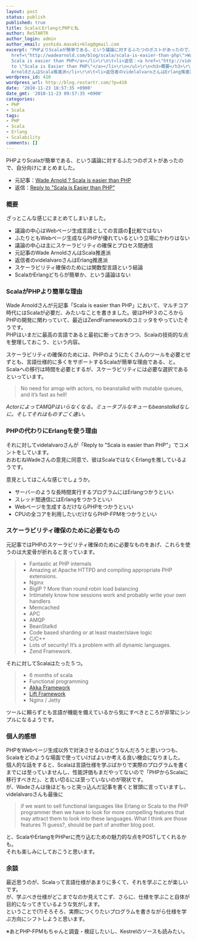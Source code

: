 ```yaml
---
layout: post
status: publish
published: true
title: ScalaとErlangとPHPと私
author: ReSTARTR
author_login: admin
author_email: yoshida.masaki+blog@gmail.com
excerpt: "PHPよりScalaが簡単である、という議論に対するふたつのポストがあったので、自分向けにまとめました。\r\n<ul>\r\n\t<li>元記事：<a
  href=\"http://wadearnold.com/blog/scala/scala-is-easier-than-php\">Wade Arnold ?
  Scala is easier than PHP</a></li>\r\n\t<li>返信：<a href=\"http://videlalvaro.github.com/2010/11/reply-to-scala-is-easier-than-php.html\">Reply
  to \"Scala is Easier than PHP\"</a></li>\r\n</ul>\r\n<h3>概要</h3>\r\nざっとこんな感じにまとめてしまいました。\r\n<ul>\r\n\t<li>議論の中心はWebページ生成言語としての言語の\x1E比較ではない</li>\r\n\t<li>ふたりともWebページ生成ならPHPが優れているという立場にかわりはない</li>\r\n\t<li>議論の中心は主にスケーラビリティの確保とプロセス間通信</li>\r\n\t<li>元記事のWade
  ArnoldさんはScala推進派</li>\r\n\t<li>返信者のvidelalvaroさんはErlang推進派</li>\r\n\t<li>スケーラビリティ確保のためには関数型言語という結論</li>\r\n\t<li>ScalaかErlangどちらが簡単か、という議論はない</li>\r\n</ul>\r\n"
wordpress_id: 410
wordpress_url: http://blog.restartr.com/?p=410
date: '2010-11-23 18:57:35 +0900'
date_gmt: '2010-11-23 09:57:35 +0900'
categories:
- PHP
- Scala
tags:
- PHP
- Scala
- Erlang
- Scalability
comments: []
---
```

<p>PHPよりScalaが簡単である、という議論に対するふたつのポストがあったので、自分向けにまとめました。</p>
<ul>
<li>元記事：<a href="http://wadearnold.com/blog/scala/scala-is-easier-than-php">Wade Arnold ? Scala is easier than PHP</a></li>
<li>返信：<a href="http://videlalvaro.github.com/2010/11/reply-to-scala-is-easier-than-php.html">Reply to "Scala is Easier than PHP"</a></li>
</ul>
<h3>概要</h3>
<p>ざっとこんな感じにまとめてしまいました。</p>
<ul>
<li>議論の中心はWebページ生成言語としての言語の比較ではない</li>
<li>ふたりともWebページ生成ならPHPが優れているという立場にかわりはない</li>
<li>議論の中心は主にスケーラビリティの確保とプロセス間通信</li>
<li>元記事のWade ArnoldさんはScala推進派</li>
<li>返信者のvidelalvaroさんはErlang推進派</li>
<li>スケーラビリティ確保のためには関数型言語という結論</li>
<li>ScalaかErlangどちらが簡単か、という議論はない</li>
</ul>
<p><a id="more"></a><a id="more-410"></a></p>
<h3>ScalaがPHPより簡単な理由</h3>
<p>Wade Arnoldさんが元記事「Scala is easier than PHP」において、マルチコア時代にはScalaが必要だ、みたいなことを書きました。彼はPHP３のころからPHPの開発に関わっていて、最近はZendFrameworkのコミッタをやっていたそうです。<br />
PHPはいまだに最高の言語であると最初に断っておきつつ、Scalaの技術的な点を整理しておこう、という内容。</p>
<p>スケーラビリティの確保のためには、PHPのようにたくさんのツールを必要とせずとも、言語仕様的に多くをサポートするScalaが簡単な理由である、と。Scalaへの移行は時間を必要とするが、スケーラビリティには必要な選択であるといっています。</p>
<blockquote><p>No need for amqp with actors, no beanstalkd with mutable queues, and it’s fast as hell!</p></blockquote>
<p><em>ActorによってAMQPはいらなくなる。ミュータブルなキューもbeanstalkdなしに。そしてそれはものすごく速い。<br />
</em></p>
<h3>PHPの代わりにErlangを使う理由</h3>
<p>それに対してvidelalvaroさんが「Reply to "Scala is easier than PHP"」でコメントをしています。<br />
おおむねWadeさんの意見に同意で、彼はScalaではなくErlangを推しているようです。</p>
<p>意見としてはこんな感じでしょうか。</p>
<ul>
<li>サーバーのような長時間実行するプログラムにはErlangつかうといい</li>
<li>スレッド間通信にはErlangをつかうといい</li>
<li>Webページを生成するだけならPHPをつかうといい</li>
<li>CPUの全コアを利用したいだけならPHP-FPMをつかうといい</li>
</ul>
<h3>スケーラビリティ確保のために必要なもの</h3>
<p>元記事ではPHPのスケーラビリティ確保のために必要なものをあげ、これらを使うのは大変骨が折れると言っています。</p>
<blockquote>
<ul>
<li>Fantastic at PHP internals</li>
<li>Amazing at Apache HTTPD and compiling appropriate PHP extensions.</li>
<li>Nginx</li>
<li>BigIP ? More than round robin load balancing</li>
<li>Intimately know how sessions work and probably write your own handlers</li>
<li>Memcached</li>
<li>APC</li>
<li>AMQP</li>
<li>BeanStalkd</li>
<li>Code based sharding or at least master/slave logic</li>
<li>C/C++</li>
<li>Lots of security! It’s a problem with all dynamic languages.</li>
<li>Zend Framework.</li>
</ul>
</blockquote>
<p>それに対してScalaはたった５つ。</p>
<blockquote>
<ul>
<li>6 months of scala</li>
<li>Functional programming</li>
<li><a onclick="javascript:_gaq.push(['_trackEvent','outbound-article','akkasource.org']);" href="http://akkasource.org/">Akka Framework</a></li>
<li><a onclick="javascript:_gaq.push(['_trackEvent','outbound-article','liftweb.net']);" href="http://liftweb.net/">Lift Framework</a></li>
<li>Nginx / Jetty</li>
</ul>
</blockquote>
<p>ツールに頼らずとも言語が機能を備えているから気にすべきところが非常にシンプルになるようです。</p>
<h3>個人的感想</h3>
<p>PHPをWebページ生成以外で対決させるのはどうなんだろうと思いつつも、Scalaをどのような場面で使っていけばよいか考える良い機会になりました。<br />
個人的な話をすると、Scalaは言語仕様を学ぶばかりで実際のプログラムを書くまでには至っていませんし、性能評価もまだやってないので「PHPからScalaに移行すべきだ」、と言い切るには至っていないのが現状です。<br />
が、Wadeさんは後ほどもっと突っ込んだ記事を書くと冒頭に言っていますし、videlalvaroさんも最後に</p>
<blockquote><p>if we want to sell functional languages like Erlang or Scala to the PHP programmer then we have to look for more compelling features that may attract them to look into these languages. What I think are those features ?I guess?, should be part of another blog post.</p></blockquote>
<p>と、ScalaやErlangをPHPerに売り込むための魅力的な点をPOSTしてくれるかも。<br />
それも楽しみにしておこうと思います。</p>
<h3>余談</h3>
<p>最近思うのが、Scalaって言語仕様があまりに多くて、それを学ぶことが楽しいです。<br />
が、学ぶべき仕様がどこまでなのか見えてこず、さらに、仕様を学ぶこと自体が目的になってきているような気がします。<br />
ということで(?)そろそろ、実際につくりたいプログラムを書きながら仕様を学ぶ方向にシフトしようと思います。</p>
<p>※あとPHP-FPMもちゃんと調査・検証したいし、Kestrelのソースも読みたい。</p>
